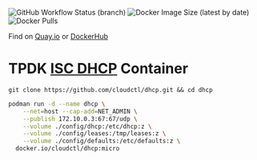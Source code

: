 ![GitHub Workflow Status (branch)](https://img.shields.io/github/workflow/status/cloudctl/dhcp/dhcp/main?label=GH%20Actions&style=plastic) ![Docker Image Size (latest by date)](https://img.shields.io/docker/image-size/cloudctl/dhcp?label=Size&style=plastic) ![Docker Pulls](https://img.shields.io/docker/pulls/cloudctl/dhcp?label=DockerHub%20Pulls&style=plastic)
    
Find on [Quay.io] or [DockerHub]
# TPDK [ISC DHCP] Container
```
git clone https://github.com/cloudctl/dhcp.git && cd dhcp
```
```sh
podman run -d --name dhcp \
    --net=host --cap-add=NET_ADMIN \
    --publish 172.10.0.3:67:67/udp \
    --volume ./config/dhcp:/etc/dhcp:z \
    --volume ./config/leases:/tmp/leases:z \
    --volume ./config/defaults:/etc/defaults:z \
  docker.io/cloudctl/dhcp:micro
```
[DockerHub]:https://hub.docker.com/r/cloudctl/dhcp
[Quay.io]:https://quay.io/repository/cloudctl/dhcp
[ISC DHCP]:https://www.isc.org/dhcp
